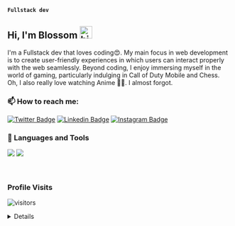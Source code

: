 **`Fullstack dev`**
## Hi, I'm Blossom <img src="https://raw.githubusercontent.com/MartinHeinz/MartinHeinz/master/wave.gif" width="28" alt="hi">

I'm a Fullstack dev that loves coding😍. My main focus in web development is to create user-friendly experiences in which users can interact properly with the web seamlessly.
Beyond coding, I enjoy immersing myself in the world of gaming, particularly indulging in Call of Duty Mobile and Chess. Oh, I also really love watching Anime ✌🏼. I almost forgot.

### 📫 How to reach me:
[![Twitter Badge](https://img.shields.io/badge/Twitter-1DA1F2?style=for-the-badge&logo=twitter&logoColor=white)](https://twitter.com/Blossom_obasi) [![Linkedin Badge](https://img.shields.io/badge/LinkedIn-0077B5?style=for-the-badge&logo=linkedin&logoColor=white)](https://www.linkedin.com/in/obasi-blossom-07063a25a/) [![Instagram Badge](https://img.shields.io/badge/Instagram-E4405F?style=for-the-badge&logo=instagram&logoColor=white)](https://www.instagram.com/iambl0ss0m/) 

### 🧰 Languages and Tools
<div>
    <img src="https://skillicons.dev/icons?i=nextjs,html,css,tailwind,react,vscode,github" />
    <img src="https://skillicons.dev/icons?i=javascript,typescript,git,linkedin,redux,supabase" />
    
  <br>
  <br>
</div>

#

### Profile Visits 
![visitors](https://komarev.com/ghpvc/?username=Dev-kami)


<details>
  
### 📊 Stats

![Forrest's GitHub stats](https://github-readme-stats.vercel.app/api?username=Dev-kami&show_icons=true&theme=gruvbox)

</details>
